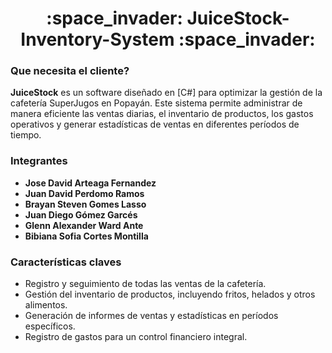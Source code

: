 <h1 align="center">:space_invader: JuiceStock-Inventory-System :space_invader:</h1>

### Que necesita el cliente?
**JuiceStock** es un software diseñado en [C#] para optimizar la gestión de la cafetería SuperJugos en Popayán. Este sistema permite administrar de manera eficiente las ventas diarias, el inventario de productos, los gastos operativos y generar estadísticas de ventas en diferentes períodos de tiempo.

### Integrantes
- **Jose David Arteaga Fernandez**
- **Juan David Perdomo Ramos**
- **Brayan Steven Gomes Lasso**
- **Juan Diego Gómez Garcés**
- **Glenn Alexander Ward Ante**
- **Bibiana Sofia Cortes Montilla**


### Características claves
- Registro y seguimiento de todas las ventas de la cafetería.
- Gestión del inventario de productos, incluyendo fritos, helados y otros alimentos.
- Generación de informes de ventas y estadísticas en períodos específicos.
- Registro de gastos para un control financiero integral.



[Java]: https://www.java.com/es/
